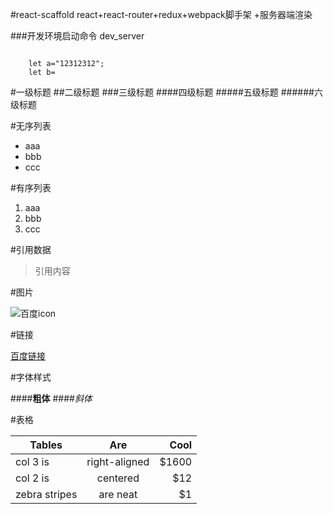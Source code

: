 #react-scaffold
react+react-router+redux+webpack脚手架 +服务器端渲染

###开发环境启动命令 dev_server

<code>
    let a="12312312";
    let b=
</code>


#一级标题
##二级标题
###三级标题
####四级标题
#####五级标题
######六级标题

#无序列表
* aaa
* bbb
* ccc

#有序列表
1. aaa
2. bbb
3. ccc

#引用数据

> 引用内容

#图片

![百度icon](http://imgsrc.baidu.com/imgad/pic/item/caef76094b36acaf0accebde76d98d1001e99ce7.jpg)

#链接

[百度链接](http://www.baidu.com)

#字体样式

####**粗体**
####*斜体*

#表格

| Tables        | Are           | Cool  |
| ------------- |:-------------:| -----:|
| col 3 is      | right-aligned | $1600 |
| col 2 is      | centered      |   $12 |
| zebra stripes | are neat      |    $1 |

